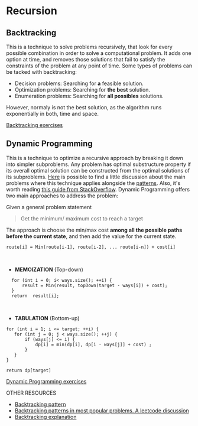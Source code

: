 # Recursion

## Backtracking
This is a technique to solve problems recursively, that look for every possible combination in order to solve a computational problem. It adds one option at time, and removes those solutions that fail to satisfy the constraints of the problem at any point of time.
Some types of problems can be tacked with backtracking:
- Decision problems: Searching for **a** feasible solution.
- Optimization problems: Searching for **the best** solution. 
- Enumeration problems: Searching for **all possibles** solutions.

However, normaly is not the best solution, as the algorithm runs exponentially in both, time and space. 

[Backtracking exercises](https://github.com/Luisa13/Algorithms/tree/main/Algorithms/RecursionAndDynamicP/exercises/recursion)

## Dynamic Programming
This is a technique to optimize a recursive approach by breaking it down into simpler subproblems. 
Any problem has optimal substructure property if its overall optimal solution can be constructed from the optimal solutions of its subproblems.
[Here](https://leetcode.com/discuss/general-discussion/662866/Dynamic-Programming-for-Practice-Problems-Patterns-and-Sample-Solutions) is possible to find a little discussion about the main problems where this technique applies alongside the [patterns](https://leetcode.com/discuss/general-discussion/458695/dynamic-programming-patterns). Also, it's worth reading [this guide from StackOverflow](https://stackoverflow.blog/2022/01/31/the-complete-beginners-guide-to-dynamic-programming/). Dynamic Programming offers two main approaches to address the problem:

Given a general problem statement
> Get the minimum/ maximum cost to reach a target

The approach is choose the min/max cost **among all the possible paths before the current state**, and then add the value for the current state.
```
route[i] = Min(route[i-1], route[i-2], ... route[i-n]) + cost[i]
```

</br>

- **MEMOIZATION** (Top-down)
```
  for (int i = 0; i< ways.size(); ++i) {
      result = Min(result, topDown(target - ways[i]) + cost);
  }
  return  result[i];
```


</br>

- **TABULATION** (Bottom-up)
```
for (int i = 1; i <= target; ++i) {
   for (int j = 0; j < ways.size(); ++j) {
       if (ways[j] <= i) {
           dp[i] = min(dp[i], dp[i - ways[j]] + cost) ;
       }
   }
}
 
return dp[target]
```


[Dynamic Programming exercises](https://github.com/Luisa13/Algorithms/tree/main/Algorithms/RecursionAndDynamicP/exercises/dynamicProgramming)


OTHER RESOURCES

- [Backtracking pattern](https://medium.com/leetcode-patterns/leetcode-pattern-3-backtracking-5d9e5a03dc26)
- [Backtracking patterns in most popular problems. A leetcode discussion](https://leetcode.com/problems/permutations/discuss/18239/a-general-approach-to-backtracking-questions-in-java-subsets-permutations-combination-sum-palindrome-partioning)
- [Backtracking explanation](https://www.programiz.com/dsa/backtracking-algorithm)
